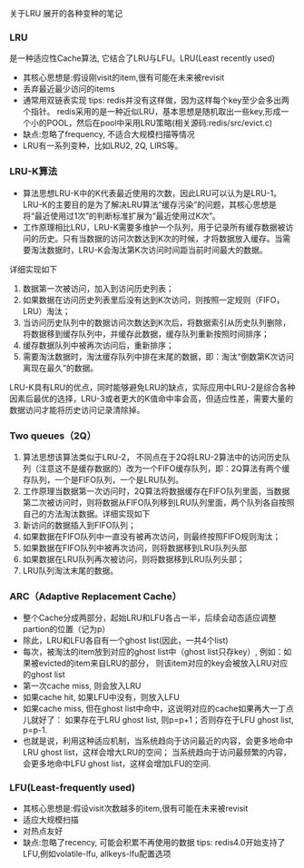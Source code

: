 关于LRU 展开的各种变种的笔记
### LRU
是一种适应性Cache算法, 它结合了LRU与LFU。LRU(Least recently used)
* 其核心思想是:假设刚visit的item,很有可能在未来被revisit
* 丢弃最近最少访问的items
* 通常用双链表实现 tips: redis并没有这样做，因为这样每个key至少会多出两个指针。 redis采用的是一种近似LRU，基本思想是随机取出一些key,形成一个小的POOL，然后在pool中采用LRU策略(相关源码:redis/src/evict.c)
* 缺点:忽略了frequency, 不适合大规模扫描等情况
* LRU有一系列变种，比如LRU2, 2Q, LIRS等。

### LRU-K算法
* 算法思想LRU-K中的K代表最近使用的次数，因此LRU可以认为是LRU-1。LRU-K的主要目的是为了解决LRU算法“缓存污染”的问题，其核心思想是将“最近使用过1次”的判断标准扩展为“最近使用过K次”。
* 工作原理相比LRU，LRU-K需要多维护一个队列，用于记录所有缓存数据被访问的历史。只有当数据的访问次数达到K次的时候，才将数据放入缓存。当需要淘汰数据时，LRU-K会淘汰第K次访问时间距当前时间最大的数据。

详细实现如下

1. 数据第一次被访问，加入到访问历史列表；
2. 如果数据在访问历史列表里后没有达到K次访问，则按照一定规则（FIFO，LRU）淘汰；
3. 当访问历史队列中的数据访问次数达到K次后，将数据索引从历史队列删除，将数据移到缓存队列中，并缓存此数据，缓存队列重新按照时间排序；
4. 缓存数据队列中被再次访问后，重新排序；
5. 需要淘汰数据时，淘汰缓存队列中排在末尾的数据，即：淘汰“倒数第K次访问离现在最久”的数据。

LRU-K具有LRU的优点，同时能够避免LRU的缺点，实际应用中LRU-2是综合各种因素后最优的选择，LRU-3或者更大的K值命中率会高，但适应性差，需要大量的数据访问才能将历史访问记录清除掉。

### Two queues（2Q）

1. 算法思想该算法类似于LRU-2， 不同点在于2Q将LRU-2算法中的访问历史队列（注意这不是缓存数据的）改为一个FIFO缓存队列，即：2Q算法有两个缓存队列，一个是FIFO队列，一个是LRU队列。
2. 工作原理当数据第一次访问时，2Q算法将数据缓存在FIFO队列里面，当数据第二次被访问时，则将数据从FIFO队列移到LRU队列里面，两个队列各自按照自己的方法淘汰数据。详细实现如下
3. 新访问的数据插入到FIFO队列；
4. 如果数据在FIFO队列中一直没有被再次访问，则最终按照FIFO规则淘汰；
5. 如果数据在FIFO队列中被再次访问，则将数据移到LRU队列头部
6. 如果数据在LRU队列再次被访问，则将数据移到LRU队列头部；
7. LRU队列淘汰末尾的数据。



### ARC（Adaptive Replacement Cache）

* 整个Cache分成两部分，起始LRU和LFU各占一半，后续会动态适应调整partion的位置（记为p）
* 除此，LRU和LFU各自有一个ghost list(因此，一共4个list)
* 每次，被淘汰的item放到对应的ghost list中（ghost list只存key）, 例如：如果被evicted的item来自LRU的部分， 则该item对应的key会被放入LRU对应的ghost list
* 第一次cache miss, 则会放入LRU
* 如果cache hit, 如果LFU中没有，则放入LFU
* 如果cache miss, 但在ghost list中命中，这说明对应的cache如果再大一丁点儿就好了： 如果存在于LRU ghost list, 则p=p+1；否则存在于LFU ghost list, p=p-1.
* 也就是说，利用这种适应机制，当系统趋向于访问最近的内容，会更多地命中LRU ghost list，这样会增大LRU的空间； 当系统趋向于访问最频繁的内容，会更多地命中LFU ghost list，这样会增加LFU的空间.


### LFU(Least-frequently used)

* 其核心思想是:假设visit次数越多的item,很有可能在未来被revisit
* 适应大规模扫描
* 对热点友好
* 缺点:忽略了recency, 可能会积累不再使用的数据 tips: redis4.0开始支持了LFU,例如volatile-lfu, allkeys-lfu配置选项


